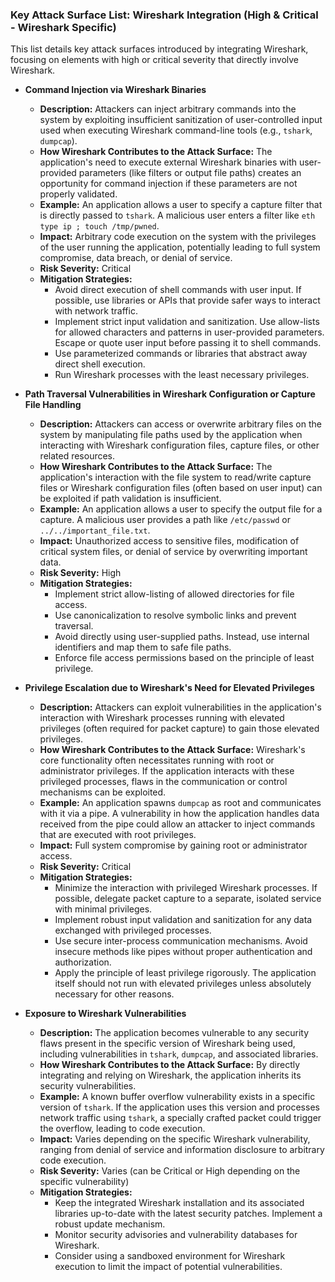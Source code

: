 ### Key Attack Surface List: Wireshark Integration (High & Critical - Wireshark Specific)

This list details key attack surfaces introduced by integrating Wireshark, focusing on elements with high or critical severity that directly involve Wireshark.

*   **Command Injection via Wireshark Binaries**
    *   **Description:** Attackers can inject arbitrary commands into the system by exploiting insufficient sanitization of user-controlled input used when executing Wireshark command-line tools (e.g., `tshark`, `dumpcap`).
    *   **How Wireshark Contributes to the Attack Surface:** The application's need to execute external Wireshark binaries with user-provided parameters (like filters or output file paths) creates an opportunity for command injection if these parameters are not properly validated.
    *   **Example:** An application allows a user to specify a capture filter that is directly passed to `tshark`. A malicious user enters a filter like `eth type ip ; touch /tmp/pwned`.
    *   **Impact:** Arbitrary code execution on the system with the privileges of the user running the application, potentially leading to full system compromise, data breach, or denial of service.
    *   **Risk Severity:** Critical
    *   **Mitigation Strategies:**
        *   Avoid direct execution of shell commands with user input. If possible, use libraries or APIs that provide safer ways to interact with network traffic.
        *   Implement strict input validation and sanitization. Use allow-lists for allowed characters and patterns in user-provided parameters. Escape or quote user input before passing it to shell commands.
        *   Use parameterized commands or libraries that abstract away direct shell execution.
        *   Run Wireshark processes with the least necessary privileges.

*   **Path Traversal Vulnerabilities in Wireshark Configuration or Capture File Handling**
    *   **Description:** Attackers can access or overwrite arbitrary files on the system by manipulating file paths used by the application when interacting with Wireshark configuration files, capture files, or other related resources.
    *   **How Wireshark Contributes to the Attack Surface:** The application's interaction with the file system to read/write capture files or Wireshark configuration files (often based on user input) can be exploited if path validation is insufficient.
    *   **Example:** An application allows a user to specify the output file for a capture. A malicious user provides a path like `/etc/passwd` or `../../important_file.txt`.
    *   **Impact:** Unauthorized access to sensitive files, modification of critical system files, or denial of service by overwriting important data.
    *   **Risk Severity:** High
    *   **Mitigation Strategies:**
        *   Implement strict allow-listing of allowed directories for file access.
        *   Use canonicalization to resolve symbolic links and prevent traversal.
        *   Avoid directly using user-supplied paths. Instead, use internal identifiers and map them to safe file paths.
        *   Enforce file access permissions based on the principle of least privilege.

*   **Privilege Escalation due to Wireshark's Need for Elevated Privileges**
    *   **Description:** Attackers can exploit vulnerabilities in the application's interaction with Wireshark processes running with elevated privileges (often required for packet capture) to gain those elevated privileges.
    *   **How Wireshark Contributes to the Attack Surface:** Wireshark's core functionality often necessitates running with root or administrator privileges. If the application interacts with these privileged processes, flaws in the communication or control mechanisms can be exploited.
    *   **Example:** An application spawns `dumpcap` as root and communicates with it via a pipe. A vulnerability in how the application handles data received from the pipe could allow an attacker to inject commands that are executed with root privileges.
    *   **Impact:** Full system compromise by gaining root or administrator access.
    *   **Risk Severity:** Critical
    *   **Mitigation Strategies:**
        *   Minimize the interaction with privileged Wireshark processes. If possible, delegate packet capture to a separate, isolated service with minimal privileges.
        *   Implement robust input validation and sanitization for any data exchanged with privileged processes.
        *   Use secure inter-process communication mechanisms. Avoid insecure methods like pipes without proper authentication and authorization.
        *   Apply the principle of least privilege rigorously. The application itself should not run with elevated privileges unless absolutely necessary for other reasons.

*   **Exposure to Wireshark Vulnerabilities**
    *   **Description:** The application becomes vulnerable to any security flaws present in the specific version of Wireshark being used, including vulnerabilities in `tshark`, `dumpcap`, and associated libraries.
    *   **How Wireshark Contributes to the Attack Surface:** By directly integrating and relying on Wireshark, the application inherits its security vulnerabilities.
    *   **Example:** A known buffer overflow vulnerability exists in a specific version of `tshark`. If the application uses this version and processes network traffic using `tshark`, a specially crafted packet could trigger the overflow, leading to code execution.
    *   **Impact:** Varies depending on the specific Wireshark vulnerability, ranging from denial of service and information disclosure to arbitrary code execution.
    *   **Risk Severity:** Varies (can be Critical or High depending on the specific vulnerability)
    *   **Mitigation Strategies:**
        *   Keep the integrated Wireshark installation and its associated libraries up-to-date with the latest security patches. Implement a robust update mechanism.
        *   Monitor security advisories and vulnerability databases for Wireshark.
        *   Consider using a sandboxed environment for Wireshark execution to limit the impact of potential vulnerabilities.